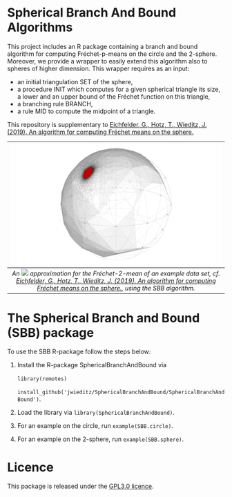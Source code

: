 # Spherical Branch And Bound Algorithms

This project includes an R package containing a branch and bound algorithm for computing Fréchet-p-means on the circle and the 2-sphere. Moreover, we provide a wrapper to easily extend this algorithm also to spheres of higher dimension. This wrapper requires as an input:

* an initial triangulation SET of the sphere,
* a procedure INIT which computes for a given spherical triangle its size, a lower and an upper bound of the Fréchet function on this triangle,
* a branching rule BRANCH,
* a rule MID to compute the midpoint of a triangle.

This repository is supplementary to [Eichfelder, G., Hotz, T., Wieditz, J. (2019). An algorithm for computing Fréchet means on the sphere.](https://link.springer.com/article/10.1007/s11590-019-01415-y)

| ![Result of SBB](https://github.com/jwieditz/SphericalBranchAndBound/blob/main/application_example.png) | 
|:--:| 
| *An <img src="https://render.githubusercontent.com/render/math?math=(\varepsilon, \delta)"> approximation for the Fréchet-2-mean of an example data set, cf. [Eichfelder, G., Hotz, T., Wieditz, J. (2019). An algorithm for computing Fréchet means on the sphere.](https://link.springer.com/article/10.1007/s11590-019-01415-y), using the SBB algorithm.* |

# The Spherical Branch and Bound (SBB) package

To use the SBB R-package follow the steps below:

1. Install the R-package SphericalBranchAndBound via

	`library(remotes)`

	`install_github('jwieditz/SphericalBranchAndBound/SphericalBranchAndBound')`.
2. Load the library via `library(SphericalBranchAndBound)`.
3. For an example on the circle, run `example(SBB.circle)`.
4. For an example on the 2-sphere, run `example(SBB.sphere)`.

# Licence

This package is released under the [GPL3.0 licence](https://github.com/jwieditz/SphericalBranchAndBound/blob/master/license).
